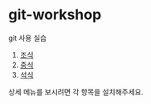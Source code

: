# git-workshop
git 사용 실습

1. [조식](morning.md)
2. [중식](lunch.md)
3. [석식](dinner.md)

상세 메뉴를 보시려면 각 항목을 설치해주세요.

